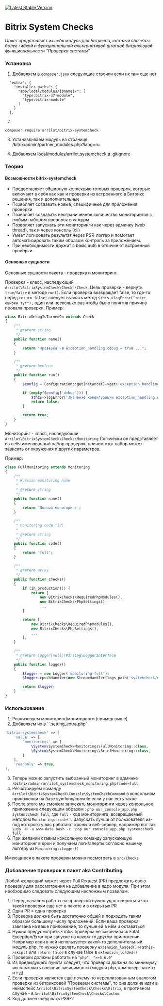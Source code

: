 [![Latest Stable Version](https://poser.pugx.org/arrilot/bitrix-systemcheck/v/stable.svg)](https://packagist.org/packages/arrilot/bitrix-systemcheck/)

# Bitrix System Checks

*Пакет представляет из себя модуль для Битрикса, который является более гибкой и функциональной альтернативой штатной битриксовой функциональности "Проверка системы"*

### Установка

1. Добавляем в `composer.json` следующие строчки если их там еще нет

```
  "extra": {
    "installer-paths": {
      "app/local/modules/{$name}/": [
        "type:bitrix-d7-module",
        "type:bitrix-module"
      ]
    }
  },
```

2.

`composer require arrilot/bitrix-systemcheck`

3. Устанавливаем модуль на странице /bitrix/admin/partner_modules.php?lang=ru

4. Добавляем local/modules/arrilot.systemcheck в .gitignore

### Теория

#### Возможности bitrix-systemcheck

- Предоставляет обширную коллекцию готовых проверок, которые включают в себя как как и проверки из встроенного в Битрикс решения, так и дополнительные
- Позволяет создавать новые, специфичные для приложения проверки
- Позволяет создавать неограниченное количество мониторингов с любым набором проверок в каждом
- Позволяет запускать эти мониторинги как через админку (web thread), так и через консоль (cli)
- Умеет логировать результат через PSR-логгер и помогает автоматизировать таким образом контроль за приложением.
- При необходимости дружит c basic auth в отличие от встроенной проверки

#### Основные сущности

Основные сушности пакета - проверка и мониторинг.

Проверка - класс, наследующий `Arrilot\BitrixSystemCheck\Checks\Check`. Цель проверки - вернуть `true/false` в методе `run()`.
Если проверка возвращает false, то где-то перед `return false;` следует вызвать метод `$this->logError("текст ошибки тут");` один или несколько раз чтобы было понятна причина провала проверки.
Пример:

```php
class BitrixDebugIsTurnedOn extends Check
{
    /**
     * @return string
     */
    public function name()
    {
        return "Проверка на exception_handling.debug = true ...";
    }

    /**
     * @return boolean
     */
    public function run()
    {
        $config = Configuration::getInstance()->get('exception_handling');

        if (empty($config['debug'])) {
            $this->logError('Значение конфигурации exception_handling.debug должно быть true в данном окружении');
            return false;
        }

        return true;
    }
}
```

Мониторинг - класс, наследующий `Arrilot\BitrixSystemCheck\Checks\Monitoring`
Логически он представляет из себя именованный набор проверок, причем этот набор может зависить от окружения и других параметров.

Пример:

```php
class FullMonitoring extends Monitoring
{
    /**
     * Russian monitoring name
     *
     * @return string
     */
    public function name()
    {
        return 'Полный мониторинг';
    }

    /**
     * Monitoring code (id)
     *
     * @return string
     */
    public function code()
    {
        return 'full';
    }

    /**
     * @return array
     */
    public function checks()
    {
        if (in_production()) {
            return [
                new BitrixChecks\RequiredPhpModules(),
                new BitrixChecks\PhpSettings(),
                ...
        }

        return [
            new BitrixChecks\RequiredPhpModules(),
            new BitrixChecks\PhpSettings(),
            ...
        ];
    }

    /**
     * @return Logger|null|\Psr\Log\LoggerInterface
     */
    public function logger()
    {
        $logger = new Logger('monitoring-full');
        $logger->pushHandler(new StreamHandler(logs_path('systemcheck/monitoring-full.log')));

        return $logger;
    }
}
```

### Использование

1. Реализовуем мониторинг/мониторинги (пример выше)
2. Добавляем их в ``.setting_extra.php`

```php
'bitrix-systemcheck' => [
    'value' => [
        'monitorings' => [
            \System\SystemCheck\Monitorings\FullMonitoring::class,
            \System\SystemCheck\Monitorings\BriefMonitoring::class,
        ]
    ],
    'readonly' => true,
],
```

3. Теперь можно запустить выбранный мониторинг в админке `/bitrix/admin/arrilot_systemcheck_monitoring.php?code=full`
4. Регистрируем команду `Arrilot\BitrixSystemCheck\Console\SystemCheckCommand` в консольном приложении на базе symfony/console если у нас есть такое
5. После этого мы сможем запускать мониторинги через консольное приложение следующим образом :
`php our_console_app.php system:check full`, где `full` - код мониторинга, возвращаемый методом `Monitoring::code()`.
Запускать лучше от пользователя из-под которого у вас работают кроны и веб-сервер, например вот так ` sudo -H -u www-data bash -c 'php our_console_app.php system:check full'`
6. При желании ставим консольную команду запускающую мониторинг в крон и получаем логи/алерты согласно нашему логгеру из `Monitoring::logger()`

Имеющиеся в пакете проверки можно посмотреть в `src/Checks`

### Добавление проверок в пакет aka Contributing

Любой желающий может через Pull Request (PR) предложить свою проверку для рассмотрения на добавление в ядро модуля.
При этом необходимо следовать следующим несложным правилам.

1. Перед началом работы на проверкой нужно удостовериться что такой проверки еще нет в пакете и в открытых PR
2. Один PR = одна проверка
3. Проверка должна быть достаточно общей и подходить таким образом большому числу приложений. Если ваша проверка завязана на ваше приложение, то лучше ей в нём и оставаться
4. Нужно предусмотреть чтобы проверка не закончилась Fatal Exception/Error при запуске на каком-то другом приложении. Например если в ней используется какой-то дополнительный модуль php, то нужно сделать проверку `extension_loaded()` и `$this->skip()` или `return false` в случае false в `extension_loaded()`
5. Проверки должны работать на `"php": ">=5.6.0"`
6. Из предыдущего пункта следует, что проверка должна по минимуму использовать внешние зависимости (модули php, композер-пакеты и т д)
7. Если проверка является еще почему-то нереализованным аналогом проверки из битриксовой "Проверки системы", то она должна идти в неймспейс `Arrilot\BitrixSystemCheck\Checks\Bitrix`, в противном случае - в `Arrilot\BitrixSystemCheck\Checks\Custom`
8. Код должен следовать PSR-2
